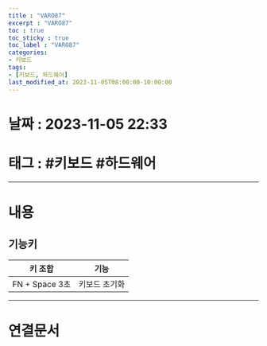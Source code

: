 ```yaml
---
title : "VARO87"
excerpt : "VARO87"
toc : true
toc_sticky : true
toc_label : "VARO87"
categories:
- 키보드
tags:
- [키보드, 하드웨어]
last_modified_at: 2023-11-05T08:00:00-10:00:00
---
```


# 날짜 : 2023-11-05 22:33

# 태그 : #키보드 #하드웨어 
---

# 내용

## 기능키

| 키 조합          | 기능      |
| ------------- | ------- |
| FN + Space 3초 | 키보드 초기화 |

---

# 연결문서
